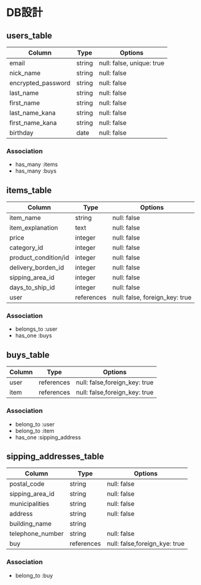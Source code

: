 # DB設計

## users_table

| Column             | Type                | Options                      |
|--------------------|---------------------|------------------------------|
| email              | string              | null: false, unique: true    |
| nick_name          | string              | null: false                  |
| encrypted_password | string              | null: false                  |
| last_name          | string              | null: false                  |
| first_name         | string              | null: false                  |
| last_name_kana     | string              | null: false                  |
| first_name_kana    | string              | null: false                  |
| birthday           | date                | null: false                  |

### Association

* has_many :items
* has_many :buys

## items_table

| Column               | Type                | Options                       |
|----------------------|---------------------|-------------------------------|
| item_name            | string              | null: false                   |
| item_explanation     | text                | null: false                   |
| price                | integer             | null: false                   |
| category_id          | integer             | null: false                   |
| product_condition/id | integer             | null: false                   |
| delivery_borden_id   | integer             | null: false                   |
| sipping_area_id      | integer             | null: false                   |
| days_to_ship_id      | integer             | null: false                   |
| user                 | references          | null: false, foreign_key: true|

### Association

* belongs_to :user
* has_one    :buys

## buys_table

| Column             | Type                | Options                       |
|--------------------|---------------------|-------------------------------|
| user               | references          | null: false,foreign_key: true |
| item               | references          | null: false,foreign_key: true |

### Association

* belong_to :user
* belong_to :item
* has_one   :sipping_address

## sipping_addresses_table

| Column             | Type                | Options                       |
|--------------------|---------------------|-------------------------------|
| postal_code        | string              | null: false                   |
| sipping_area_id    | string              | null: false                   |
| municipalities     | string              | null: false                   |
| address            | string              | null: false                   |
| building_name      | string              |                               |
| telephone_number   | string              | null: false                   |
| buy                | references          | null: false,foreign_kye: true |

### Association

* belong_to :buy
